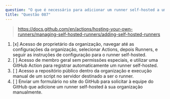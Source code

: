 ```yaml
---
question: "O que é necessário para adicionar um runner self-hosted a uma organização no GitHub?"
title: "Questão 087"
---
```


> https://docs.github.com/en/actions/hosting-your-own-runners/managing-self-hosted-runners/adding-self-hosted-runners  
1. [x] Acesso de proprietário da organização, navegar até as configurações da organização, selecionar Actions, depois Runners, e seguir as instruções de configuração para o runner self-hosted.  
1. [ ] Acesso de membro geral sem permissões especiais, e utilizar uma GitHub Action para registrar automaticamente um runner self-hosted.  
1. [ ] Acesso a repositório público dentro da organização e execução manual de um script no servidor destinado a ser o runner.  
1. [ ] Enviar um formulário no site do GitHub para solicitar à equipe do GitHub que adicione um runner self-hosted à sua organização manualmente.  

